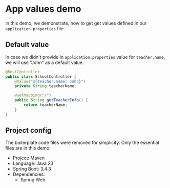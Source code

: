 # App values demo

In this demo, we demonstrate, how to get get values defined in our `application.properties` file.

## Default value

In case we didn't provide in `application.properties` value for `teacher.name`, we will use "John" as a default value.

```java
@RestController
public class SchoolController {
    @Value("${teacher.name: John}")
    private String teacherName;

    @GetMapping("/")
    public String getTeacherInfo() {
        return teacherName;
    }
}
```

## Project config

The boilerplate code files were removed for simplicity. Only the essential files are in this demo.

- Project: Maven
- Language: Java 23
- Spring Boot: 3.4.3
- Dependencies:
  - Spring Web
